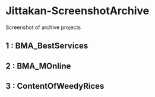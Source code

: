 # Jittakan-ScreenshotArchive

Screenshot of archive projects 

## 1 :  BMA_BestServices

## 2 :  BMA_MOnline

## 3 :  ContentOfWeedyRices
